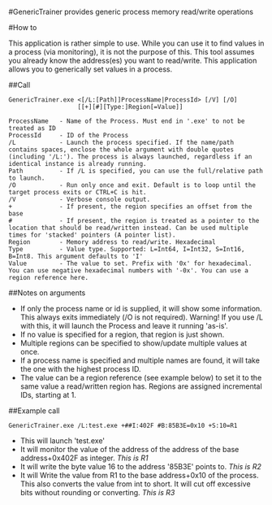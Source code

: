 #GenericTrainer
provides generic process memory read/write operations

#How to

This application is rather simple to use.
While you can use it to find values in a process (via monitoring),
it is not the purpose of this.
This tool assumes you already know the address(es) you want to read/write.
This application allows you to generically set values in a process.

##Call

    GenericTrainer.exe <[/L:[Path]]ProcessName|ProcessId> [/V] [/O]
                       [[+][#][Type:]Region[=Value]]

    ProcessName   - Name of the Process. Must end in '.exe' to not be treated as ID
    ProcessId     - ID of the Process
    /L            - Launch the process specified. If the name/path contains spaces, enclose the whole argument with double quotes (including '/L:'). The process is always launched, regardless if an identical instance is already running.
    Path          - If /L is specified, you can use the full/relative path to launch.
    /O            - Run only once and exit. Default is to loop until the target process exits or CTRL+C is hit.
    /V            - Verbose console output.
    +             - If present, the region specifies an offset from the base
    #             - If present, the region is treated as a pointer to the location that should be read/written instead. Can be used multiple times for 'stacked' pointers (A pointer list).
    Region        - Memory address to read/write. Hexadecimal
    Type          - Value type. Supported: L=Int64, I=Int32, S=Int16, B=Int8. This argument defaults to 'I'
    Value         - The value to set. Prefix with '0x' for hexadecimal. You can use negative hexadecimal numbers with '-0x'. You can use a region reference here.

##Notes on arguments
- If only the process name or id is supplied, it will show some information. This always exits immediately (/O is not required). Warning! If you use /L with this, it will launch the Process and leave it running 'as-is'.
- If no value is specified for a region, that region is just shown.
- Multiple regions can be specified to show/update multiple values at once.
- If a process name is specified and multiple names are found, it will take the one with the highest process ID.
- The value can be a region reference (see example below) to set it to the same value a read/written region has. Regions are assigned incremental IDs, starting at 1.

##Example call

    GenericTrainer.exe /L:test.exe +##I:402F #B:85B3E=0x10 +S:10=R1

- This will launch 'test.exe'
- It will monitor the value of the address of the address of the base address+0x402F as integer. *This is R1*
- It will write the byte value 16 to the address '85B3E' points to. *This is R2*
- It will Write the value from R1 to the base address+0x10 of the process. This also converts the value from int to short. It will cut off excessive bits without rounding or converting. *This is R3*

